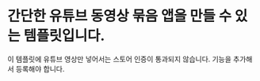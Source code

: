 간단한 유튜브 동영상 묶음 앱을 만들 수 있는 템플릿입니다.
==========

이 템플릿에 유튜브 영상만 넣어서는 스토어 인증이 통과되지 않습니다. 기능을 추가해서 등록해야 합니다.
